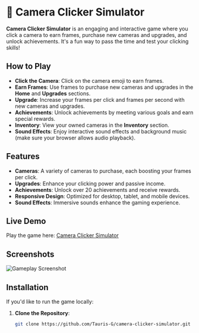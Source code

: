 # 📸 Camera Clicker Simulator

**Camera Clicker Simulator** is an engaging and interactive game where you click a camera to earn frames, purchase new cameras and upgrades, and unlock achievements. It's a fun way to pass the time and test your clicking skills!

## **How to Play**

- **Click the Camera**: Click on the camera emoji to earn frames.
- **Earn Frames**: Use frames to purchase new cameras and upgrades in the **Home** and **Upgrades** sections.
- **Upgrade**: Increase your frames per click and frames per second with new cameras and upgrades.
- **Achievements**: Unlock achievements by meeting various goals and earn special rewards.
- **Inventory**: View your owned cameras in the **Inventory** section.
- **Sound Effects**: Enjoy interactive sound effects and background music (make sure your browser allows audio playback).

## **Features**

- **Cameras**: A variety of cameras to purchase, each boosting your frames per click.
- **Upgrades**: Enhance your clicking power and passive income.
- **Achievements**: Unlock over 20 achievements and receive rewards.
- **Responsive Design**: Optimized for desktop, tablet, and mobile devices.
- **Sound Effects**: Immersive sounds enhance the gaming experience.

## **Live Demo**

Play the game here: [Camera Clicker Simulator]([https://Tauris-G.github.io/camera-clicker-simulator/](https://tauris-g.github.io/index/))

## **Screenshots**

![Gameplay Screenshot](images/screenshot1.png)

## **Installation**

If you'd like to run the game locally:

1. **Clone the Repository**:

   ```bash
   git clone https://github.com/Tauris-G/camera-clicker-simulator.git
